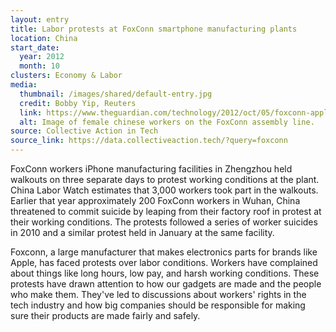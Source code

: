 ```yaml
---
layout: entry
title: Labor protests at FoxConn smartphone manufacturing plants
location: China
start_date:
  year: 2012
  month: 10
clusters: Economy & Labor
media:
  thumbnail: /images/shared/default-entry.jpg
  credit: Bobby Yip, Reuters
  link: https://www.theguardian.com/technology/2012/oct/05/foxconn-apple-iphone-china-strike
  alt: Image of female chinese workers on the FoxConn assembly line.
source: Collective Action in Tech
source_link: https://data.collectiveaction.tech/?query=foxconn
---
```

FoxConn workers iPhone manufacturing facilities in Zhengzhou held walkouts on three separate days to protest working conditions at the plant. China Labor Watch estimates that 3,000 workers took part in the walkouts. Earlier that year approximately 200 FoxConn workers in Wuhan, China threatened to commit suicide by leaping from their factory roof in protest at their working conditions. The protests followed a series of worker suicides in 2010 and a similar protest held in January at the same facility. 

Foxconn, a large manufacturer that makes electronics parts for brands like Apple, has faced protests over labor conditions. Workers have complained about things like long hours, low pay, and harsh working conditions. These protests have drawn attention to how our gadgets are made and the people who make them. They've led to discussions about workers' rights in the tech industry and how big companies should be responsible for making sure their products are made fairly and safely.